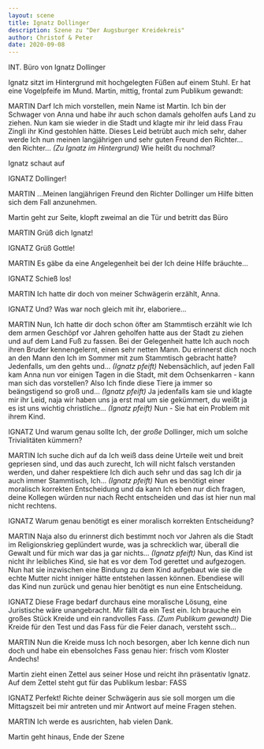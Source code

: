 ```yaml
---
layout: scene
title: Ignatz Dollinger
description: Szene zu "Der Augsburger Kreidekreis"
author: Christof & Peter
date: 2020-09-08
---
```


INT. Büro von Ignatz Dollinger

Ignatz sitzt im Hintergrund mit hochgelegten Füßen auf einem Stuhl. Er hat eine Vogelpfeife im Mund.
Martin, mittig, frontal zum Publikum gewandt:

MARTIN
Darf Ich mich vorstellen, mein Name ist Martin. Ich bin der Schwager von Anna und habe ihr auch schon damals geholfen aufs Land zu ziehen. Nun kam sie wieder in die Stadt und klagte mir ihr leid dass Frau Zingli ihr Kind gestohlen hätte. Dieses Leid betrübt auch mich sehr, daher werde Ich nun meinen langjährigen und sehr guten Freund den Richter... den Richter... 
_(Zu Ignatz im Hintergrund)_ 
Wie heißt du nochmal? 

Ignatz schaut auf

IGNATZ
Dollinger!

MARTIN
...Meinen langjährigen Freund den Richter Dollinger um Hilfe bitten sich dem Fall anzunehmen. 

Martin geht zur Seite, klopft zweimal an die Tür und betritt das Büro

MARTIN
Grüß dich Ignatz!

IGNATZ
Grüß Gottle!

MARTIN
Es gäbe da eine Angelegenheit bei der Ich deine Hilfe bräuchte... 

IGNATZ
Schieß los! 

MARTIN
Ich hatte dir doch von meiner Schwägerin erzählt, Anna.

IGNATZ
Und? Was war noch gleich mit ihr, elaboriere...

MARTIN
Nun, Ich hatte dir doch schon öfter am Stammtisch erzählt wie Ich dem armen Geschöpf vor Jahren geholfen hatte aus der Stadt zu ziehen und auf dem Land Fuß zu fassen. Bei der Gelegenheit hatte Ich auch noch ihren Bruder kennengelernt, einen sehr netten Mann. Du erinnerst dich noch an den Mann den Ich im Sommer mit zum Stammtisch gebracht hatte? Jedenfalls, um den gehts und...
_(Ignatz pfeift)_ 
Nebensächlich, auf jeden Fall kam Anna nun vor einigen Tagen in die Stadt, mit dem Ochsenkarren - kann man sich das vorstellen? Also Ich finde diese Tiere ja immer so beängstigend so groß und...
_(Ignatz pfeift)_
Ja jedenfalls kam sie und klagte mir ihr Leid, naja wir haben uns ja erst mal um sie gekümmert, du weißt ja es ist uns wichtig christlíche...
_(Ignatz pfeift)_
Nun - Sie hat ein Problem mit ihrem Kind. 

IGNATZ
Und warum genau sollte Ich, der _große_ Dollinger, mich um solche Trivialitäten kümmern? 

MARTIN
Ich suche dich auf da Ich weiß dass deine Urteile weit und breit gepriesen sind, und das auch zurecht, Ich will nicht falsch verstanden werden, und daher respektiere Ich dich auch sehr und das sag Ich dir ja auch immer Stammtisch, Ich...
_(Ignatz pfeift)_ 
Nun es benötigt einer moralisch korrekten Entscheidung und da kann Ich eben nur dich fragen, deine Kollegen würden nur nach Recht entscheiden und das ist hier nun mal nicht rechtens. 

IGNATZ
Warum genau benötigt es einer moralisch korrekten Entscheidung? 

MARTIN
Naja also du erinnerst dich bestimmt noch vor Jahren als die Stadt im Religionskrieg geplündert wurde, was ja schrecklich war, überall die Gewalt und für mich war das ja gar nichts...
_(Ignatz pfeift)_ 
Nun, das Kind ist nicht ihr leibliches Kind, sie hat es vor dem Tod gerettet und aufgezogen. Nun hat sie inzwischen eine Bindung zu dem Kind aufgebaut wie sie die echte Mutter nicht inniger hätte entstehen lassen können. Ebendiese will das Kind nun zurück und genau hier benötigt es nun eine Entscheidung. 

IGNATZ
Diese Frage bedarf durchaus eine moralische Lösung, eine Juristische wäre unangebracht. Mir fällt da ein Test ein. Ich brauche ein großes Stück Kreide und ein randvolles Fass. 
_(Zum Publikum gewandt)_
Die Kreide für den Test und das Fass für die Feier danach, versteht ssch...

MARTIN
Nun die Kreide muss Ich noch besorgen, aber Ich kenne dich nun doch und habe ein ebensolches Fass genau hier: frisch vom Kloster Andechs! 

Martin zieht einen Zettel aus seiner Hose und reicht ihn präsentativ Ignatz. Auf dem Zettel steht gut für das Publikum lesbar: FASS

IGNATZ
Perfekt! Richte deiner Schwägerin aus sie soll morgen um die Mittagszeit bei mir antreten und mir Antwort auf meine Fragen stehen. 

MARTIN
Ich werde es ausrichten, hab vielen Dank.

Martin geht hinaus, Ende der Szene